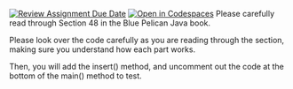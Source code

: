 [![Review Assignment Due Date](https://classroom.github.com/assets/deadline-readme-button-22041afd0340ce965d47ae6ef1cefeee28c7c493a6346c4f15d667ab976d596c.svg)](https://classroom.github.com/a/DWKk9I5f)
[![Open in Codespaces](https://classroom.github.com/assets/launch-codespace-2972f46106e565e64193e422d61a12cf1da4916b45550586e14ef0a7c637dd04.svg)](https://classroom.github.com/open-in-codespaces?assignment_repo_id=16055388)
Please carefully read through Section 48 in the Blue Pelican Java book.

Please look over the code carefully as you are reading through the section, making sure you understand how each part works.

Then, you will add the insert() method, and uncomment out the code at the bottom of the main() method to test.
